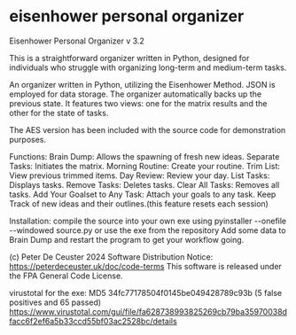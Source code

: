 # eisenhower personal organizer 
Eisenhower Personal Organizer v 3.2

This is a straightforward organizer written in Python, designed for individuals who struggle with organizing long-term and medium-term tasks.

An organizer written in Python, utilizing the Eisenhower Method. JSON is employed for data storage. The organizer automatically backs up the previous state. It features two views: one for the matrix results and the other for the state of tasks.
 
The AES version has been included with the source code for demonstration purposes. 

Functions:
Brain Dump: Allows the spawning of fresh new ideas.
Separate Tasks: Initiates the matrix.
Morning Routine: Create your routine.
Trim List: View previous trimmed items.
Day Review: Review your day.
List Tasks: Displays tasks.
Remove Tasks: Deletes tasks.
Clear All Tasks: Removes all tasks.
Add Your Goalset to Any Task: Attach your goals to any task.
Keep Track of new ideas and their outlines.(this feature resets each session)

 Installation: compile the source into your own exe using pyinstaller --onefile --windowed  source.py
 or use the exe from the repository 
 Add some data to Brain Dump and restart the program to get your workflow going.
 
(c) Peter De Ceuster 2024
Software Distribution Notice: https://peterdeceuster.uk/doc/code-terms 
This software is released under the FPA General Code License.
 
  
 virustotal for the exe: MD5 34fc77178504f0145be049428789c93b
 (5 false positives and 65 passed)
https://www.virustotal.com/gui/file/fa628738993825269cb79ba35970038dfacc6f2ef6a5b33ccd55bf03ac2528bc/details
 
 
 
 
 
 
  